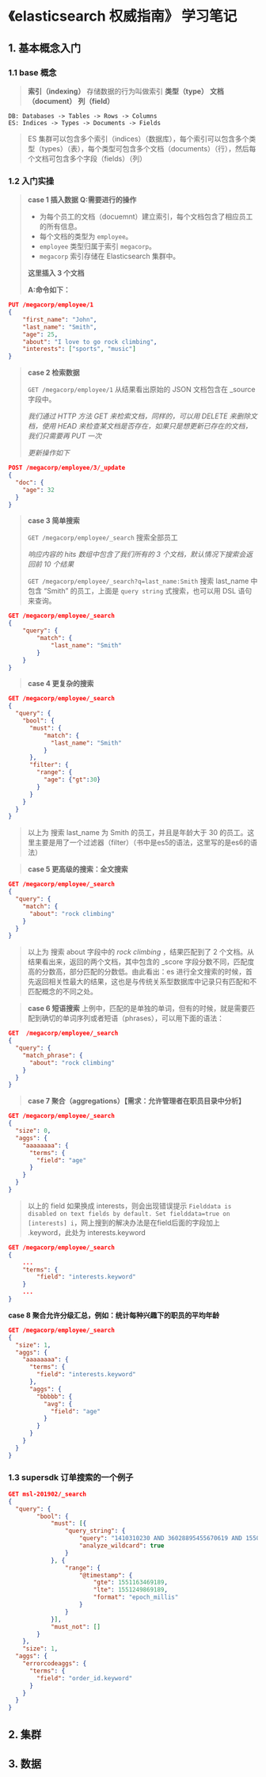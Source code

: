 # 《elasticsearch 权威指南》 学习笔记
## 1. 基本概念入门
### 1.1 base 概念
> **索引（indexing）** 存储数据的行为叫做索引
> **类型（type）** 
> **文档（document）**
> **列（field）**

```
DB: Databases -> Tables -> Rows -> Columns
ES: Indices -> Types -> Documents -> Fields
```
> ES 集群可以包含多个索引（indices）（数据库），每个索引可以包含多个类型（types）（表），每个类型可包含多个文档（documents）（行），然后每个文档可包含多个字段（fields）（列）

### 1.2 入门实操
> **case 1 插入数据**
> **Q:需要进行的操作**
> * 为每个员工的文档（docuemnt）建立索引，每个文档包含了相应员工的所有信息。
> * 每个文档的类型为 `employee`。
> * `employee` 类型归属于索引 `megacorp`。
> * `megacorp` 索引存储在 Elasticsearch 集群中。
> 
> **这里插入 3 个文档**
> 
> **A:命令如下：**

```json
PUT /megacorp/employee/1
{
    "first_name": "John",
    "last_name": "Smith",
    "age": 25,
    "about": "I love to go rock climbing",
    "interests": ["sports", "music"]    
}
```

> **case 2 检索数据**
> 
> `GET /megacorp/employee/1`
> 从结果看出原始的 JSON 文档包含在 _source 字段中。
> 
> *我们通过 HTTP 方法 GET 来检索文档，同样的，可以用 DELETE 来删除文档，使用 HEAD 来检查某文档是否存在，如果只是想更新已存在的文档，我们只需要再 PUT 一次*
> 
> *更新操作如下*

```json
POST /megacorp/employee/3/_update
{
  "doc": {
    "age": 32
  }
}
```
> 
> **case 3 简单搜索**
> 
> `GET /megacorp/employee/_search`
> 搜索全部员工
> 
> *响应内容的 hits 数组中包含了我们所有的 3 个文档，默认情况下搜索会返回前 10 个结果*
> 
> `GET /megacorp/employee/_search?q=last_name:Smith`
> 搜索 last_name 中包含 “Smith” 的员工，上面是 `query string` 式搜索，也可以用 DSL 语句来查询。

```json
GET /megacorp/employee/_search
{
    "query": {
        "match": {
            "last_name": "Smith"
        }
    }
}
```
> **case 4 更复杂的搜索**

```json
GET /megacorp/employee/_search
{
  "query": {
    "bool": {
      "must": {
          "match": {
            "last_name": "Smith"
          }
      },
      "filter": {
        "range": {
          "age": {"gt":30}
        }
      }
    }
  }
}
```

> 以上为 搜索 last_name 为 Smith 的员工，并且是年龄大于 30 的员工。这里主要是用了一个过滤器（filter）（书中是es5的语法，这里写的是es6的语法）

> **case 5 更高级的搜索：全文搜索**

```json
GET /megacorp/employee/_search
{
  "query": {
    "match": {
      "about": "rock climbing"
    }
  }
}
```

> 以上为 搜索 about 字段中的 *rock climbing* ，结果匹配到了 2 个文档。从结果看出来，返回的两个文档，其中包含的 _score 字段分数不同，匹配度高的分数高，部分匹配的分数低。由此看出：es 进行全文搜索的时候，首先返回相关性最大的结果，这也是与传统关系型数据库中记录只有匹配和不匹配概念的不同之处。

> **case 6 短语搜索**
> 上例中，匹配的是单独的单词，但有的时候，就是需要匹配到确切的单词序列或者短语（phrases），可以用下面的语法：

```json
GET  /megacorp/employee/_search
{
  "query": {
    "match_phrase": {
      "about": "rock climbing"
    }
  }
}
```

> **case 7 聚合（aggregations）【需求：允许管理者在职员目录中分析】**

```json
GET /megacorp/employee/_search
{
  "size": 0,
  "aggs": {
    "aaaaaaaa": {
      "terms": {
        "field": "age"
      }
    }
  }
}
```

> 以上的 field 如果换成 interests，则会出现错误提示 `Fielddata is disabled on text fields by default. Set fielddata=true on [interests] i`，网上搜到的解决办法是在field后面的字段加上 .keyword，此处为 interests.keyword

```json
GET /megacorp/employee/_search
{   
    ...
    "terms": {
        "field": "interests.keyword"
    }
    ...
}
```

**case 8 聚合允许分级汇总，例如：统计每种兴趣下的职员的平均年龄**

```json
GET /megacorp/employee/_search
{
  "size": 1,
  "aggs": {
    "aaaaaaaa": {
      "terms": {
        "field": "interests.keyword"
      },
      "aggs": {
        "bbbbb": {
          "avg": {
            "field": "age"
          }
        }
      }
    }
  }
}
```

### 1.3 supersdk 订单搜索的一个例子
> 

```json
GET msl-201902/_search
{
  "query": {
		"bool": {
			"must": [{
				"query_string": {
					"query": "1410310230 AND 36028895455670619 AND 15501473451000009236",
					"analyze_wildcard": true
				}
			}, {
				"range": {
					"@timestamp": {
						"gte": 1551163469189,
						"lte": 1551249869189,
						"format": "epoch_millis"
					}
				}
			}],
			"must_not": []
		}
	},
	"size": 1,
  "aggs": {
    "errorcodeaggs": {
      "terms": {
        "field": "order_id.keyword"
      }
    }
  }
}
```

## 2. 集群
## 3. 数据


